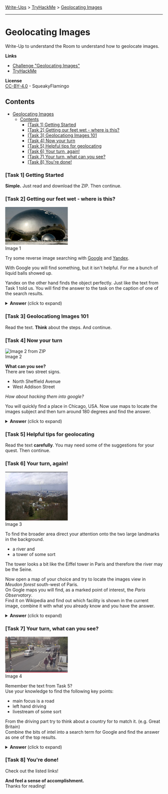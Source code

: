 [Write-Ups](../README.md) > [TryHackMe](README.md) > [Geolocating Images](#geolocating-images)
___

# Geolocating Images
Write-Up to understand the Room to understand how to geolocate images.

**Links**
- [Challenge "Geolocating Images"](https://tryhackme.com/room/geolocatingimages)
- [TryHackMe](https://tryhackme.com)

**License**\
[CC-BY-4.0](../LICENSE) - SqueakyFlamingo

## Contents
- [Geolocating Images](#geolocating-images)
  - [Contents](#contents)
    - [[Task 1] Getting Started](#task-1-getting-started)
    - [[Task 2] Getting our feet wet - where is this?](#task-2-getting-our-feet-wet---where-is-this)
    - [[Task 3] Geolocationg Images 101](#task-3-geolocationg-images-101)
    - [[Task 4] Now your turn](#task-4-now-your-turn)
    - [[Task 5] Helpful tips for geolocating](#task-5-helpful-tips-for-geolocating)
    - [[Task 6] Your turn, again!](#task-6-your-turn-again)
    - [[Task 7] Your turn, what can you see?](#task-7-your-turn-what-can-you-see)
    - [[Task 8] You're done!](#task-8-youre-done)

### [Task 1] Getting Started
**Simple.** Just read and download the ZIP. Then continue.

### [Task 2] Getting our feet wet - where is this?
<img src="img/geolocatingimages-1.jpeg" width="200" alt="Image 1 from ZIP">\
Image 1

Try some reverse image searching with [Google](https://www.google.de/imghp) and [Yandex](https://yandex.com/images/search).

With Google you will find something, but it isn't helpful. For me a bunch of liquid balls showed up.

Yandex on the other hand finds the object perfectly. Just like the text from Task 1 told us. You will find the answer to the task on the caption of one of the search results.

<details>
    <summary>
        <b>Answer</b> (click to expand)
    </summary>
    <p>
        china
    </p>
</details>

### [Task 3] Geolocationg Images 101
Read the text. **Think** about the steps. And continue.

### [Task 4] Now your turn
<img src="img/geolocatingimages-2.png" width="200" alt="Image 2 from ZIP">\
Image 2

**What can you see?**\
There are two street signs.
* North Sheffield Avenue
* West Addison Street
  
*How about hacking them into google?*

You will quickly find a place in Chicago, USA. Now use maps to locate the images subject and then turn around 180 degrees and find the answer.

<details>
    <summary>
        <b>Answer</b> (click to expand)
    </summary>
    <p>
        wrigleyville sports
    </p>
</details>

### [Task 5] Helpful tips for geolocating
Read the text **carefully**. You may need some of the suggestions for your quest. Then continue.

### [Task 6] Your turn, again!
<img src="img/geolocatingimages-3.png" width="200" alt="Image 3 from ZIP">\
Image 3

To find the broader area direct your attention onto the two large landmarks in the background.
* a river and
* a tower of some sort

The tower looks a bit like the Eiffel tower in Paris and therefore the river may be the Seine.

Now open a map of your choice and try to locate the images view in *Meudon forest* south-west of Paris.\
On Gogle maps you will find, as a marked point of interest, the *Paris Observatory*.\
Find it on Wikipedia and find out which facility is shown in the current image, combine it with what you already know and you have the answer.

<details>
    <summary>
        <b>Answer</b> (click to expand)
    </summary>
    <p>
        meudon observatory
    </p>
</details>

### [Task 7] Your turn, what can you see?
<img src="img/geolocatingimages-4.png" width="200" alt="Image 4 from ZIP">\
Image 4

Remember the text from Task 5?\
Use your knowledge to find the following key points:
* main focus is a road
* left hand driving
* livestream of some sort

From the driving part try to think about a country for to match it. (e.g. Great Britain)\
Combine the bits of intel into a search term for Google and find the answer as one of the top results.

<details>
    <summary>
        <b>Answer</b> (click to expand)
    </summary>
    <p>
        abbey road
    </p>
</details>

### [Task 8] You're done!
Check out the listed links!

**And feel a sense of accomplishment.**\
Thanks for reading!

